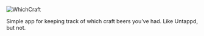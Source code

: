 
![WhichCraft](https://d13yacurqjgara.cloudfront.net/users/49550/screenshots/1828792/whichcraft.png)

Simple app for keeping track of which craft beers you’ve had. Like Untappd, but not.
